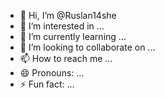 - 👋 Hi, I’m @Ruslan14she
- 👀 I’m interested in ...
- 🌱 I’m currently learning ...
- 💞️ I’m looking to collaborate on ...
- 📫 How to reach me ...
- 😄 Pronouns: ...
- ⚡ Fun fact: ...

<!---
Ruslan14she/Ruslan14she is a ✨ special ✨ repository because its `README.md` (this file) appears on your GitHub profile.
You can click the Preview link to take a look at your changes.
--->
